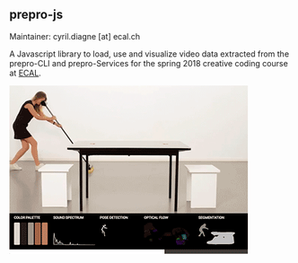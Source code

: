 ## prepro-js
Maintainer: cyril.diagne [at] ecal.ch

A Javascript library to load, use and visualize video data extracted from the prepro-CLI and prepro-Services for the spring 2018 creative coding course at [ECAL](http://ecal.ch).

![screenshot](https://raw.githubusercontent.com/ecal-mid/prepro-js/master/medias/screencast.gif)
